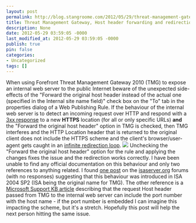 ```yaml
---
layout: post
permalink: http://blog.stangroome.com/2012/05/29/threat-management-gateway-host-header-forwarding-and-redirection/
title: Threat Management Gateway, Host header forwarding and redirection
description: None
date: 2012-05-29 03:59:05 -0000
last_modified_at: 2012-05-29 03:59:05 -0000
publish: true
pin: false
categories:
- Uncategorized
tags: []
---
```

When using Forefront Threat Management Gateway 2010 (TMG) to expose an internal web server to the public Internet beware of the unexpected side-effects of the "Forward the original host header instead of the actual one (specified in the Internal site name field)" check box on the "To" tab in the properties dialog of a Web Publishing Rule. If the behaviour of the internal web server is to detect an incoming request over HTTP and respond with a [3xx response](http://en.wikipedia.org/wiki/List_of_HTTP_status_codes#3xx_Redirection) to a new **HTTPS** location (for all or only specific URLs) **and** the "Forward the original host header" option in TMG is checked, then TMG interferes and the HTTP Location header that is returned to the original client does not include the HTTPS scheme and the client's browser/user-agent gets caught in an [infinite redirection loop](http://en.wikipedia.org/wiki/URL_redirection#Redirect_loops). [![](http://blog.stangroome.com/wp-content/uploads/2012/05/forwardhost.png)](http://blog.stangroome.com/wp-content/uploads/2012/05/forwardhost.png) Unchecking the "Forward the original host header" option for the rule and applying the changes fixes the issue and the redirection works correctly. I have been unable to find any official documentation on this behaviour and only two references to anything related. I found [one post](http://forums.isaserver.org/m_2002034241/mpage_1/key_/tm.htm) on the [isaserver.org](http://www.isaserver.org/) forums (with no responses) suggesting that this behaviour was introduced in ISA 2004 SP2 (ISA being the original name for TMG). The other reference is a [Microsoft Support KB article](http://support.microsoft.com/kb/925287) describing that the request Host header passed from TMG to the internal web server can include the port number with the host name - if the port number is embedded I can imagine this impacting the scheme, but it's a stretch. Hopefully this post will help the next person hitting the same issue.
